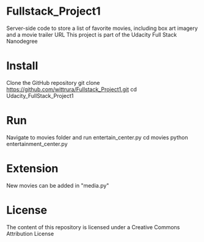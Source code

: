 # Fullstack_Project1
Server-side code to store a list of favorite movies, including box art imagery and a movie trailer URL
This project is part of the Udacity Full Stack Nanodegree

# Install
Clone the GitHub repository
    git clone https://github.com/wittrura/Fullstack_Project1.git
    cd Udacity_FullStack_Project1


# Run
Navigate to movies folder and run entertain_center.py
    cd movies
    python entertainment_center.py


# Extension
New movies can be added in "media.py"

# License
The content of this repository is licensed under a Creative Commons Attribution License
